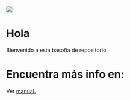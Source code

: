 
<img src="https://i.imgur.com/p1lktyj.png">

# Hola
Bienvenido a esta basofia de repositorio.

# Encuentra más info en: 
Ver [manual.](docs/Info.md)
